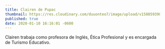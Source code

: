 ```yaml
---
title: Clairen de Pupac
thumbnail: https://res.cloudinary.com/duuonteo7/image/upload/v1588593980/Profesores/Clairen_Rivas.png
published: true
date: 2020-01-10 16:16:01 -0600
---
```


Clairen trabaja como profesora de Inglés, Ética Profesional y es encargada de Turismo Educativo.

